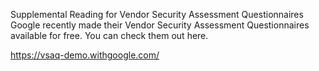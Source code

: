 Supplemental Reading for Vendor Security Assessment Questionnaires
Google recently made their Vendor Security Assessment Questionnaires available for free. You can check them out here.

https://vsaq-demo.withgoogle.com/